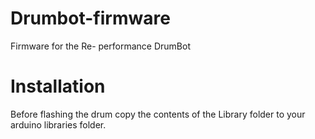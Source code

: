 # Drumbot-firmware
Firmware for the Re- performance DrumBot

# Installation
Before flashing the drum copy the contents of the Library folder to your arduino libraries folder.
